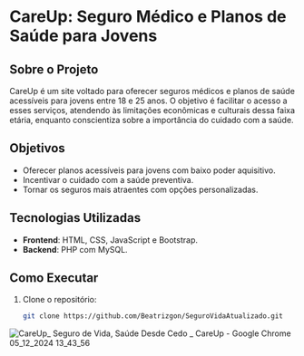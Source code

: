 # CareUp: Seguro Médico e Planos de Saúde para Jovens  

## Sobre o Projeto  
CareUp é um site voltado para oferecer seguros médicos e planos de saúde acessíveis para jovens entre 18 e 25 anos. O objetivo é facilitar o acesso a esses serviços, atendendo às limitações econômicas e culturais dessa faixa etária, enquanto conscientiza sobre a importância do cuidado com a saúde.  

## Objetivos  
- Oferecer planos acessíveis para jovens com baixo poder aquisitivo.  
- Incentivar o cuidado com a saúde preventiva.  
- Tornar os seguros mais atraentes com opções personalizadas.  

## Tecnologias Utilizadas  
- **Frontend**: HTML, CSS, JavaScript e Bootstrap.  
- **Backend**: PHP com MySQL.  

## Como Executar  
1. Clone o repositório:  
   ```bash
   git clone https://github.com/Beatrizgon/SeguroVidaAtualizado.git

![CareUp_ Seguro de Vida, Saúde Desde Cedo _ CareUp - Google Chrome 05_12_2024 13_43_56](https://github.com/user-attachments/assets/c7080efe-423b-47e2-877a-c3e68d2dce79)
 


